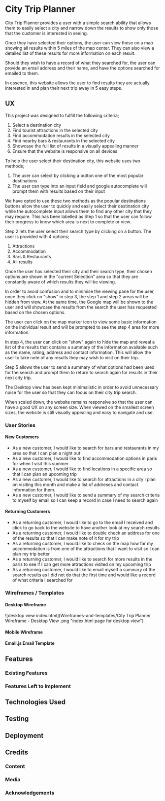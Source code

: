 # City Trip Planner
City Trip Planner provides a user with a simple search ability that allows them 
to easily select a city and narrow down the results to show only those that the 
customer is interested in seeing.

Once they have selected their options, the user can view these on a map showing
all results within 5 miles of the map center. They can also view a detailed list
of these results for more information on each result. 

Should they wish to have a record of what they searched for, the user can provide 
an email address and their name, and have the options searched for emailed to them.

In essence, this website allows the user to find results they are actually interested
in and plan their next trip away in 5 easy steps. 

## UX
This project was designed to fulfill the following criteria;
1. Select a destination city
2. Find tourist attractions in the selected city
3. Find accommodation results in the selected city
4. Find nearby bars & restaurants in the selected city
5. Showcase the full list of results in a visually appealing manner
6. Ensure that the website is responsive on all devices

To help the user select their destination city, this website uses two methods;
1. The user can select by clicking a button one of the most popular destinations
2. The user can type into an input field and google autocomplete will prompt them with results based on their input

We have opted to use these two methods as the popular destinations buttons allow
the user to quickly and easily select their destination city while the autocomplete
input allows them to find any other city that they may require. This has been 
labelled as Step 1 so that the user can follow their progress to know which area
is next to complete or view. 

Step 2 lets the user select their search type by clicking on a button. The user 
is provided with 4 options; 
1. Attractions
2. Accommodation
3. Bars & Restaurants
4. All results

Once the user has selected their city and their search type, their chosen options 
are shown in the "current Selection" area so that they are constantly aware of 
which results they will be viewing. 

In order to avoid confusion and to minimise the viewing pane for the user, once
they click on "show" in step 3, the step 1 and step 2 areas will be hidden from 
view. At the same time, the Google map will be shown to the user and will showcase
the results from the search the user has requested based on the chosen options. 

The user can click on the map marker icon to view some basic information on the 
individual result and will be prompted to see the step 4 area for more information. 

In step 4, the user can click on "show" again to hide the map and reveal a list
of the results that contains a summary of the information available such as the
name, rating, address and contact information. This will allow the user to take 
note of any results they may wish to visit on their trip. 

Step 5 allows the user to send a summary of what options had been used for the 
search and prompt them to return to search again for results in their next city 
trip. 

The Desktop view has been kept minimalistic in order to avoid unnecessary noise 
for the user so that they can focus on their city trip search. 

When scaled down, the website remains responsive so that the user can have a good 
UX on any screen size. When viewed on the smallest screen sizes, the website is 
still visually appealing and easy to navigate and use. 

### User Stories
#### New Customers
- As a new customer, I would like to search for bars and restaurants in my area so that I can plan a night out
- As a new customer, I would like to find accommodation options in paris for when I visit this summer
- As a new customer, I would like to find locations in a specific area so that I can plan an upcoming trip
- As a new customer, I would like to search for attractions in a city I plan on visiting this month and make a list of addreses and contact information for them. 
- As a new customer, I would like to send a summary of my search criteria to myself by email so I can keep a record in case I need to search again

#### Returning Customers
- As a returning customer, I would like to go to the email I received and click to go back to the website to have another look at my search results
- As a returning customer, I would like to double check an address for one of the results so that I can make note of it for my trip
- As a returning customer, I would like to check on the map how far my accommodation is from one of the attractions that I want to visit so I can plan my trip better
- As a returning customer, I would like to search for more results in the paris to see if I can get more attractions visited on my upcoming trip
- As a returning customer, I would like to email myself a summary of the search results as I did not do that the first time and would like a record of what criteria I searched for

### Wireframes / Templates
#### Desktop Wireframe
![desktop view index.html](Wireframes-and-templates/City Trip Planner Wireframe - Desktop View .png "index.html page for desktop view")
#### Mobile Wireframe
#### Email.js Email Template

## Features
### Existing Features
### Features Left to Implement

## Technologies Used

## Testing

## Deployment

## Credits
### Content
### Media
### Acknowledgements

